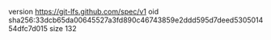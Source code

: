 version https://git-lfs.github.com/spec/v1
oid sha256:33dcb65da00645527a3fd890c46743859e2ddd595d7deed530501454dfc7d015
size 132
